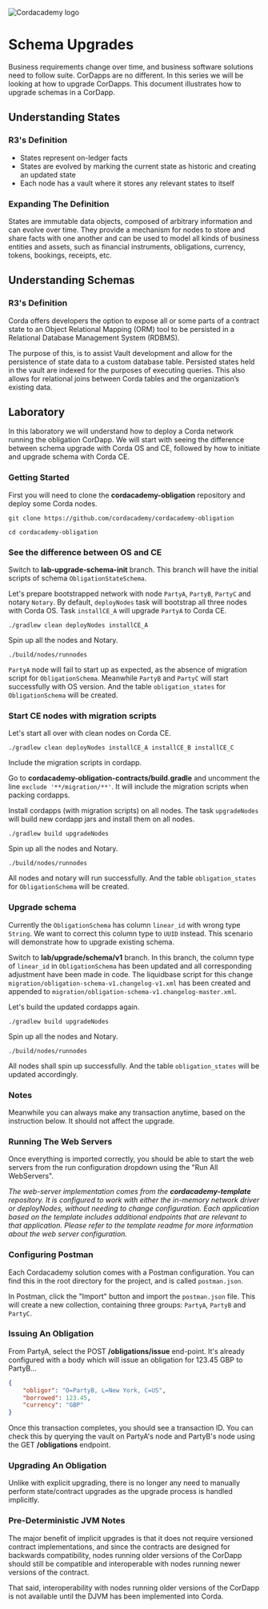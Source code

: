 ![Cordacademy logo](https://raw.githubusercontent.com/cordacademy/cordacademy.github.io/master/content/images/logo-combined.png)

# Schema Upgrades

Business requirements change over time, and business software solutions need to follow suite. CorDapps are no different. In this series we will be looking at how to upgrade CorDapps. This document illustrates how to upgrade schemas in a CorDapp.

## Understanding States

### R3's Definition

- States represent on-ledger facts
- States are evolved by marking the current state as historic and creating an updated state
- Each node has a vault where it stores any relevant states to itself

### Expanding The Definition

States are immutable data objects, composed of arbitrary information and can evolve over time. They provide a mechanism for nodes to store and share facts with one another and can be used to model all kinds of business entities and assets, such as financial instruments, obligations, currency, tokens, bookings, receipts, etc.

## Understanding Schemas

### R3's Definition

Corda offers developers the option to expose all or some parts of a contract state to an Object Relational Mapping (ORM) tool to be persisted in a Relational Database Management System (RDBMS).

The purpose of this, is to assist Vault development and allow for the persistence of state data to a custom database table. Persisted states held in the vault are indexed for the purposes of executing queries. This also allows for relational joins between Corda tables and the organization’s existing data.

## Laboratory

In this laboratory we will understand how to deploy a Corda network running the obligation CorDapp. We will start with seeing the difference between schema upgrade with Corda OS and CE, followed by how to initiate and upgrade schema with Corda CE.

### Getting Started

First you will need to clone the **cordacademy-obligation** repository and deploy some Corda nodes.

```
git clone https://github.com/cordacademy/cordacademy-obligation

cd cordacademy-obligation

```

### See the difference between OS and CE

Switch to **lab-upgrade-schema-init** branch. This branch will have the initial scripts of schema `ObligationStateSchema`.

Let's prepare bootstrapped network with node `PartyA`, `PartyB`, `PartyC` and notary `Notary`. By default, `deployNodes` task will bootstrap all three nodes with Corda OS. Task `installCE_A` will upgrade `PartyA` to Corda CE.

```
./gradlew clean deployNodes installCE_A
``` 

Spin up all the nodes and Notary.

```
./build/nodes/runnodes
```

`PartyA` node will fail to start up as expected, as the absence of migration script for `ObligationSchema`. Meanwhile `PartyB` and `PartyC` will start successfully with OS version. And the table `obligation_states` for `ObligationSchema` will be created.

### Start CE nodes with migration scripts

Let's start all over with clean nodes on Corda CE.

```
./gradlew clean deployNodes installCE_A installCE_B installCE_C
``` 

Include the migration scripts in cordapp. 

Go to **cordacademy-obligation-contracts/build.gradle** and uncomment the line `exclude '**/migration/**'`. It will include the migration scripts when packing cordapps.

Install cordapps (with migration scripts) on all nodes. The task `upgradeNodes` will build new cordapp jars and install them on all nodes.

```
./gradlew build upgradeNodes
```

Spin up all the nodes and Notary.

```
./build/nodes/runnodes
```

All nodes and notary will run successfully. And the table `obligation_states` for `ObligationSchema` will be created.

### Upgrade schema

Currently the `ObligationSchema` has column `linear_id` with wrong type `String`. We want to correct this column type to `UUID` instead. This scenario will demonstrate how to upgrade existing schema.

Switch to **lab/upgrade/schema/v1** branch. In this branch, the column type of `linear_id` in `ObligationSchema` has been updated and all corresponding adjustment have been made in code. The liquidbase script for this change `migration/obligation-schema-v1.changelog-v1.xml` has been created and appended to `migration/obligation-schema-v1.changelog-master.xml`.

Let's build the updated cordapps again.

```
./gradlew build upgradeNodes
```
Spin up all the nodes and Notary.

```
./build/nodes/runnodes
```

All nodes shall spin up successfully. And the table `obligation_states` will be updated accordingly. 

### Notes
Meanwhile you can always make any transaction anytime, based on the instruction below. It should not affect the upgrade.


### Running The Web Servers

Once everything is imported correctly, you should be able to start the web servers from the run configuration dropdown using the "Run All WebServers".

_The web-server implementation comes from the **cordacademy-template** repository. It is configured to work with either the in-memory network driver or deployNodes, without needing to change configuration. Each application based on the template includes additional endpoints that are relevant to that application. Please refer to the template readme for more information about the web server configuration._

### Configuring Postman

Each Cordacademy solution comes with a Postman configuration. You can find this in the root directory for the project, and is called `postman.json`.

In Postman, click the "Import" button and import the `postman.json` file. This will create a new collection, containing three groups: `PartyA`, `PartyB` and `PartyC`.

### Issuing An Obligation

From PartyA, select the POST **/obligations/issue** end-point. It's already configured with a body which will issue an obligation for 123.45 GBP to PartyB...

```json
{
	"obligor": "O=PartyB, L=New York, C=US",
	"borrowed": 123.45,
	"currency": "GBP"
}
```

Once this transaction completes, you should see a transaction ID. You can check this by querying the vault on PartyA's node and PartyB's node using the GET **/obligations** endpoint.


### Upgrading An Obligation

Unlike with explicit upgrading, there is no longer any need to manually perform state/contract upgrades as the upgrade process is handled implicitly.

### Pre-Deterministic JVM Notes

The major benefit of implicit upgrades is that it does not require versioned contract implementations, and since the contracts are designed for backwards compatibility, nodes running older versions of the CorDapp should still be compatible and interoperable with nodes running newer versions of the contract.

That said, interoperability with nodes running older versions of the CorDapp is not available until the DJVM has been implemented into Corda.